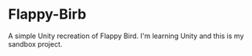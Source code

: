 # Flappy-Birb
A simple Unity recreation of Flappy Bird. I'm learning Unity and this is my sandbox project.

